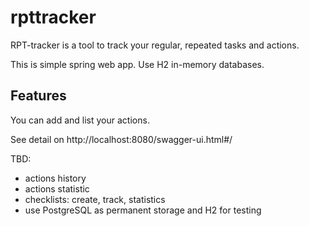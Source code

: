 # rpttracker

RPT-tracker is a tool to track your regular, repeated tasks and actions.

This is simple spring web app. Use H2 in-memory databases.

## Features
You can add and list your actions.

See detail on http://localhost:8080/swagger-ui.html#/

TBD:
* actions history
* actions statistic
* checklists: create, track, statistics
* use PostgreSQL as permanent storage and H2 for testing